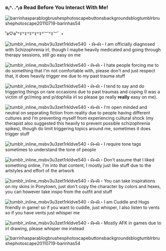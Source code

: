 ### ʚ₍ᐢ. .ᐢ₎ɞ Read Before You Interact With Me!

![barrinhasparablogbrushesphotoscapebuttonsbackgroundsblogtumblrbrushephotoscape20110719-barinhas54](https://github.com/Bunnistar/Bunnistar/assets/145001684/5057da9a-3768-4af2-a76c-acd185074587)

˚ʚ♡ɞ˚꒷꒦꒷꒦꒷꒦꒷꒦꒷꒦꒷︶꒷꒦︶ ๋ ࣭ ⭑

![tumblr_inline_msbv3u3zet1rkldve540](https://github.com/Bunnistar/Bunnistar/assets/145001684/34d6098c-2b85-43f6-8734-1ba91acb1672)
・ᕱ⑅ᕱ・I am officially diagnosed with Schizophrenia irl, though I maybe heavily medicated and going through therapy sessions, still go easy on me

![tumblr_inline_msbv3u3zet1rkldve540](https://github.com/Bunnistar/Bunnistar/assets/145001684/34d6098c-2b85-43f6-8734-1ba91acb1672)・ᕱ⑅ᕱ・I hate people forcing me to do something that I'm not comfortable with, please don't and just respect that, it does heavily trigger me due to my past trauma stuff

![tumblr_inline_msbv3u3zet1rkldve540](https://github.com/Bunnistar/Bunnistar/assets/145001684/34d6098c-2b85-43f6-8734-1ba91acb1672)・ᕱ⑅ᕱ・I tend to say and do triggering things on rare occasions due to past traumas and coping (I was a victim of gr//ming and p/dophilia irl so please go really **really** easy on me).

![tumblr_inline_msbv3u3zet1rkldve540](https://github.com/Bunnistar/Bunnistar/assets/145001684/34d6098c-2b85-43f6-8734-1ba91acb1672)・ᕱ⑅ᕱ・I'm open minded and neutral on separating fiction from reality due to people having different cultures and I'm preventing myself from experiencing cultural shock (my therapist also suggested this heavily to prevent possible schizophrenia spikes), though do limit triggering topics around me, sometimes it does trigger stuff

![tumblr_inline_msbv3u3zet1rkldve540](https://github.com/Bunnistar/Bunnistar/assets/145001684/34d6098c-2b85-43f6-8734-1ba91acb1672)・ᕱ⑅ᕱ・I require tone tags sometimes to understand the tone of people

![tumblr_inline_msbv3u3zet1rkldve540](https://github.com/Bunnistar/Bunnistar/assets/145001684/34d6098c-2b85-43f6-8734-1ba91acb1672)・ᕱ⑅ᕱ・Don't assume that I liked something online, I'm into that content, I mostly just like stuff due to the artstyles and effort of the artwork

![tumblr_inline_msbv3u3zet1rkldve540](https://github.com/Bunnistar/Bunnistar/assets/145001684/34d6098c-2b85-43f6-8734-1ba91acb1672)・ᕱ⑅ᕱ・You can take inspirations on my skins in Ponytown, just don't copy the character by colors and hexes, you can however take inspo from the outfit and stuff

![tumblr_inline_msbv3u3zet1rkldve540](https://github.com/Bunnistar/Bunnistar/assets/145001684/34d6098c-2b85-43f6-8734-1ba91acb1672)・ᕱ⑅ᕱ・I am Cuddle and Hugs friendly in game! so if you want to cuddle, just whisper, I also listen to vents so if you have vents just whisper me

![tumblr_inline_msbv3u3zet1rkldve540](https://github.com/Bunnistar/Bunnistar/assets/145001684/34d6098c-2b85-43f6-8734-1ba91acb1672)・ᕱ⑅ᕱ・Mostly AFK in games due to irl drawing, please whisper me instead

![barrinhasparablogbrushesphotoscapebuttonsbackgroundsblogtumblrbrushephotoscape20110719-barinhas54](https://github.com/Bunnistar/Bunnistar/assets/145001684/302a5653-8d78-4ff3-8bb4-297c4d93d1e3)
